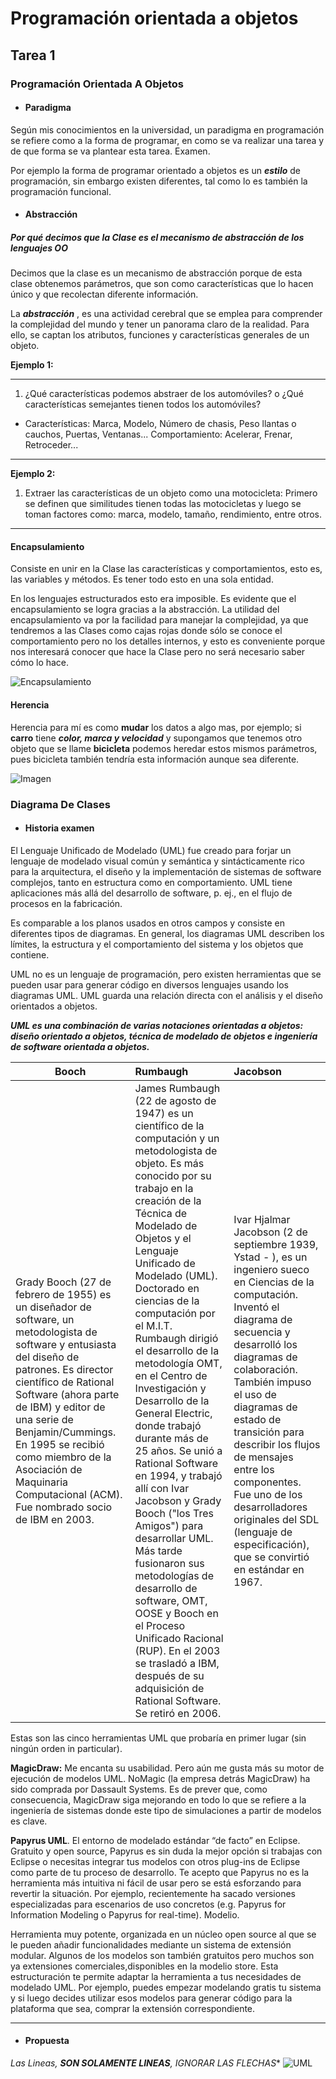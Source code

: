 # Programación orientada a objetos

## **Tarea 1**

### **Programación Orientada A Objetos**

* #### Paradigma

Según mis conocimientos en la universidad, un paradigma en programación se refiere como a la forma de programar, en como se va realizar una tarea y de que forma se va plantear esta tarea. Examen.

Por ejemplo la forma de programar orientado a objetos es un ***estilo*** de programación, sin embargo existen diferentes, tal como lo es también la programación funcional.

* #### Abstracción

##### Por qué decimos que la Clase es el mecanismo de abstracción de los lenguajes OO

Decimos que la clase es un mecanismo de abstracción porque de esta clase obtenemos parámetros, que son como características que lo hacen único y que recolectan diferente información.

La ***abstracción*** , es una actividad cerebral que se emplea para comprender la complejidad del mundo y tener un panorama claro de la realidad. Para ello, se captan los atributos, funciones y características generales de un objeto.

**Ejemplo 1:**

***

1. ¿Qué características podemos abstraer de los automóviles? o ¿Qué características semejantes tienen todos los automóviles?

* Características: Marca, Modelo, Número de chasis, Peso llantas o cauchos, Puertas, Ventanas... Comportamiento: Acelerar, Frenar, Retroceder...

***

**Ejemplo 2:**

1. Extraer las características de un objeto como una motocicleta: Primero se definen que similitudes tienen todas las motocicletas y luego se toman factores como: marca, modelo, tamaño, rendimiento, entre otros.

***

#### Encapsulamiento

Consiste en unir en la Clase las características y comportamientos, esto es, las variables y métodos. Es tener todo esto en una sola entidad.

En los lenguajes estructurados esto era imposible. Es evidente que el encapsulamiento se logra gracias a la abstracción. La utilidad del encapsulamiento va por la facilidad para manejar la complejidad, ya que tendremos a las Clases como cajas rojas donde sólo se conoce el comportamiento pero no los detalles internos, y esto es conveniente porque nos interesará conocer que hace la Clase pero no será necesario saber cómo lo hace.
<!-- /* spell-checker: disable */ -->
![Encapsulamiento](./img/encap.png)
<!-- /* spell-checker: enable */ -->

#### Herencia

Herencia para mí es como **mudar** los datos a algo mas, por ejemplo; si **carro** tiene ***color, marca y velocidad*** y supongamos que tenemos otro objeto que se llame **bicicleta** podemos heredar estos mismos parámetros, pues bicicleta también tendría esta información aunque sea diferente.

<!-- /* spell-checker: disable */ -->
![Imagen](./img/diagramaobj.png)
<!-- /* spell-checker: enable */ -->

### **Diagrama De Clases**

* #### Historia examen

El Lenguaje Unificado de Modelado (UML) fue creado para forjar un lenguaje de modelado visual común y semántica y sintácticamente rico para la arquitectura, el diseño y la implementación de sistemas de software complejos, tanto en estructura como en comportamiento. UML tiene aplicaciones más allá del desarrollo de software, p. ej., en el flujo de procesos en la fabricación.

Es comparable a los planos usados en otros campos y consiste en diferentes tipos de diagramas. En general, los diagramas UML describen los límites, la estructura y el comportamiento del sistema y los objetos que contiene.

UML no es un lenguaje de programación, pero existen herramientas que se pueden usar para generar código en diversos lenguajes usando los diagramas UML. UML guarda una relación directa con el análisis y el diseño orientados a objetos.

***UML es una combinación de varias notaciones orientadas a objetos: diseño orientado a objetos, técnica de modelado de objetos e ingeniería de software orientada a objetos.***

| Booch        | Rumbaugh           | Jacobson  |
| ------------- |:-------------| :-----|
| Grady Booch (27 de febrero de 1955) es un diseñador de software, un metodologista de software y entusiasta del diseño de patrones. Es director científico de Rational Software (ahora parte de IBM) y editor de una serie de Benjamin/Cummings. En 1995 se recibió como miembro de la Asociación de Maquinaria Computacional (ACM). Fue nombrado socio de IBM en 2003.| James Rumbaugh (22 de agosto de 1947) es un científico de la computación y un metodologista de objeto. Es más conocido por su trabajo en la creación de la Técnica de Modelado de Objetos y el Lenguaje Unificado de Modelado (UML). Doctorado en ciencias de la computación por el M.I.T. Rumbaugh dirigió el desarrollo de la metodología OMT, en el Centro de Investigación y Desarrollo de la General Electric, donde trabajó durante más de 25 años. Se unió a Rational Software en 1994, y trabajó allí con Ivar Jacobson y Grady Booch ("los Tres Amigos") para desarrollar UML. Más tarde fusionaron sus metodologías de desarrollo de software, OMT, OOSE y Booch en el Proceso Unificado Racional (RUP). En el 2003 se trasladó a IBM, después de su adquisición de Rational Software. Se retiró en 2006. |Ivar Hjalmar Jacobson (2 de septiembre 1939, Ystad - ), es un ingeniero sueco en Ciencias de la computación. Inventó el diagrama de secuencia y desarrolló los diagramas de colaboración. También impuso el uso de diagramas de estado de transición para describir los flujos de mensajes entre los componentes. Fue uno de los desarrolladores originales del SDL (lenguaje de especificación), que se convirtió en estándar en 1967.

Estas son las cinco herramientas UML que probaría en primer lugar (sin ningún orden in particular).

**MagicDraw:** Me encanta su usabilidad. Pero aún me gusta más su motor de ejecución de modelos UML. NoMagic (la empresa detrás MagicDraw) ha sido comprada por Dassault Systems. Es de prever que, como consecuencia, MagicDraw siga mejorando en todo lo que se refiere a la ingeniería de sistemas donde este tipo de simulaciones a partir de modelos es clave.

**Papyrus UML**. El entorno de modelado estándar “de facto” en Eclipse. Gratuito y open source, Papyrus es sin duda la mejor opción si trabajas con Eclipse o necesitas integrar tus modelos con otros plug-ins de Eclipse como parte de tu proceso de desarrollo. Te acepto que Papyrus no es la herramienta más intuitiva ni fácil de usar pero se está esforzando para revertir la situación. Por ejemplo, recientemente ha sacado versiones especializadas para escenarios de uso concretos (e.g. Papyrus for Information Modeling o Papyrus for real-time).
Modelio. 

Herramienta muy potente, organizada en un núcleo open source al que se le pueden añadir funcionalidades mediante un sistema de extensión modular. Algunos de los modelos son también gratuitos pero muchos son ya extensiones comerciales,disponibles en la modelio store. Esta estructuración te permite adaptar la herramienta a tus necesidades de modelado UML. Por ejemplo, puedes empezar modelando gratis tu sistema y si luego decides utilizar esos modelos para generar código para la plataforma que sea, comprar la extensión correspondiente.

***

* #### Propuesta

*Las Lineas, **SON SOLAMENTE LINEAS**, IGNORAR LAS FLECHAS**
![UML](./img/MaquinaVende.png)

